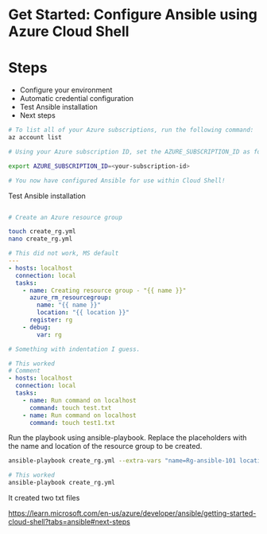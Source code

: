 # Get Started: Configure Ansible using Azure Cloud Shell

# Steps

* Configure your environment
* Automatic credential configuration
* Test Ansible installation
* Next steps

```bash
# To list all of your Azure subscriptions, run the following command:
az account list

# Using your Azure subscription ID, set the AZURE_SUBSCRIPTION_ID as follows:

export AZURE_SUBSCRIPTION_ID=<your-subscription-id>

# You now have configured Ansible for use within Cloud Shell!


```
Test Ansible installation

```bash

# Create an Azure resource group

touch create_rg.yml
nano create_rg.yml

```

```yaml
# This did not work, MS default
---
- hosts: localhost
  connection: local
  tasks:
    - name: Creating resource group - "{{ name }}"
      azure_rm_resourcegroup:
        name: "{{ name }}"
        location: "{{ location }}"
      register: rg
    - debug:
        var: rg

# Something with indentation I guess.

# This worked
# Comment
- hosts: localhost
  connection: local
  tasks:
    - name: Run command on localhost
      command: touch test.txt
    - name: Run command on localhost
      command: touch test1.txt
```
Run the playbook using ansible-playbook. Replace the placeholders with the name and location of the resource group to be created.

```bash
ansible-playbook create_rg.yml --extra-vars "name=Rg-ansible-101 location=uksouth"

# This worked
ansible-playbook create_rg.yml

```
It created two txt files



https://learn.microsoft.com/en-us/azure/developer/ansible/getting-started-cloud-shell?tabs=ansible#next-steps


